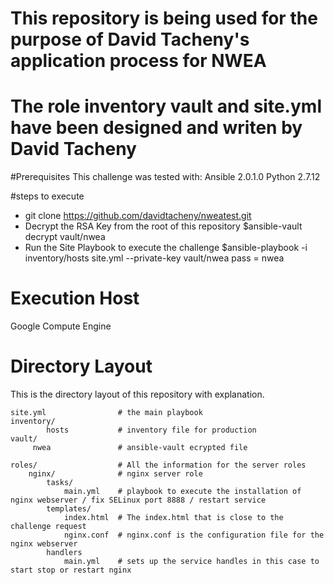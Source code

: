 # This repository is being used for the purpose of David Tacheny's application process for NWEA
# The role inventory vault and site.yml have been designed and writen by David Tacheny

#Prerequisites
This challenge was tested with: 
Ansible 2.0.1.0
Python 2.7.12

#steps to execute
* git clone https://github.com/davidtacheny/nweatest.git 
* Decrypt the RSA Key from the root of this repository
	$ansible-vault decrypt vault/nwea 
* Run the Site Playbook to execute the challenge
	$ansible-playbook -i inventory/hosts site.yml --private-key vault/nwea
         pass = nwea

# Execution Host
Google Compute Engine



# Directory Layout
This is the directory layout of this repository with explanation.

    site.yml                # the main playbook
    inventory/
            hosts           # inventory file for production 
    vault/
         nwea               # ansible-vault ecrypted file 
    
    roles/                  # All the information for the server roles
        nginx/              # nginx server role 
            tasks/
                main.yml    # playbook to execute the installation of nginx webserver / fix SELinux port 8888 / restart service
            templates/
                index.html  # The index.html that is close to the challenge request
                nginx.conf  # nginx.conf is the configuration file for the nginx webserver
            handlers          
                main.yml    # sets up the service handles in this case to start stop or restart nginx
           

